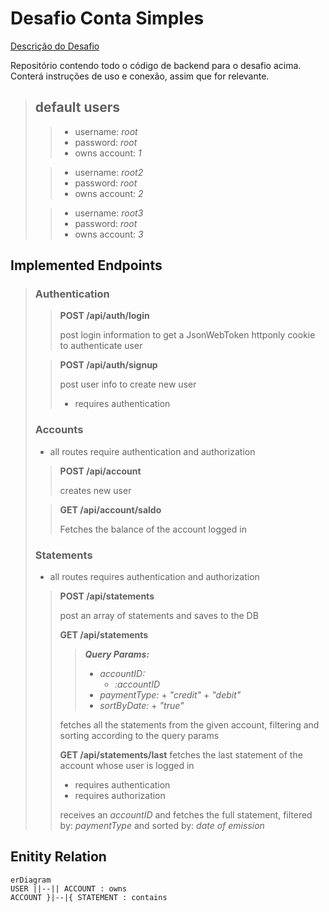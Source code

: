 # Desafio Conta Simples

[Descrição do Desafio](https://gitlab.com/desafio-conta-simples/developer#backend)

Repositório contendo todo o código de backend para o desafio acima.
Conterá instruções de uso e conexão, assim que for relevante.


> ## default users
>> - username: *root*
>> - password: *root*
>> - owns account: *1*
> 
>> - username: *root2*
>> - password: *root*
>> - owns account: *2*
> 
>> - username: *root3*
>> - password: *root*
>> - owns account: *3*

  ## Implemented Endpoints
>  ### Authentication
>>
>>   **POST /api/auth/login**
>>  
>>  post login information to get a JsonWebToken httponly cookie to authenticate user
>
>> **POST /api/auth/signup**
>>  
>> post user info to create new user
>> - requires authentication
>
>  ### Accounts
> - all routes require authentication and authorization
>  
>> **POST /api/account**
>> 
>> creates new user
>
>> **GET /api/account/saldo**
>>  
>> Fetches the balance of the account logged in
>
> ### Statements
> - all routes requires authentication and authorization
>  
>> **POST /api/statements**
>> 
>> post an array of statements and saves to the DB
>>  
>> **GET /api/statements**
>>> ***Query Params:***
>>> + *accountID:*
>>>     + *:accountID*
>>> + *paymentType:*
>>> 		+ *"credit"*
>>> 		+ *"debit"*
>>> + *sortByDate:*
>>> 		+ *"true"*
>>  
>> fetches all the statements from the given account, filtering and sorting according to the query params
>> 
>> **GET /api/statements/last**
>> fetches the last statement of the account whose user is logged in
>> - requires authentication
>> - requires authorization
>>
>> receives an *accountID* and fetches the full statement, filtered by: *paymentType* and sorted by: *date of emission*

## Enitity Relation
```mermaid
erDiagram
USER ||--|| ACCOUNT : owns
ACCOUNT }|--|{ STATEMENT : contains
```
